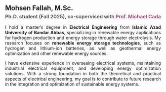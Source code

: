 <h2 style="margin-bottom: 5px;"><strong>Mohsen Fallah, M.Sc.</strong></h2>

<p style="margin-top: 0; font-size: 16px; color: #555;">
    <strong>Ph.D. student (Fall 2025), co-supervised with
        <a href="https://www.dal.ca/faculty/engineering/electrical/faculty-staff/our-faculty/professors/cada-michael.html" style="color: #a64d79; text-decoration: none;">
            Prof. Michael Cada
        </a>
    </strong>
</p>

<p style="text-align: justify;">
    I hold a master’s degree in <strong>Electrical Engineering</strong> from
    <strong>Islamic Azad University of Bandar Abbas</strong>, specializing in
    renewable energy applications for hydrogen production and energy storage through
    water electrolysis. My research focuses on <strong>renewable energy storage technologies</strong>,
    such as hydrogen and lithium-ion batteries, as well as geothermal energy optimization and
    other renewable energy sources.
</p>

<p style="text-align: justify;">
    I have extensive experience in overseeing electrical systems, maintaining industrial
    electrical equipment, and developing energy optimization solutions. With a strong
    foundation in both the theoretical and practical aspects of electrical engineering,
    my goal is to contribute to future research in the integration and optimization of
    sustainable energy systems.
</p>
